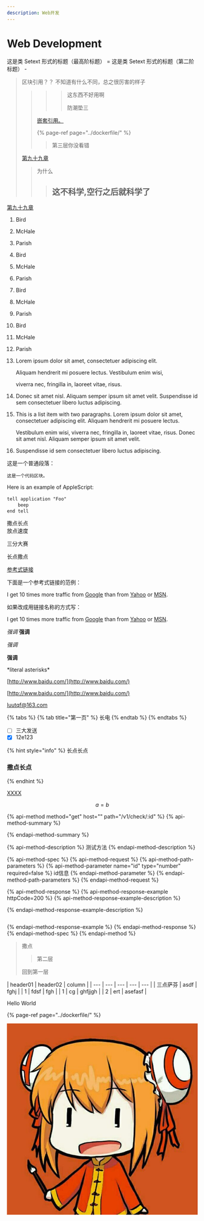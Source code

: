 ```yaml
---
description: Web开发
---
```


# Web Development

这是类 Setext 形式的标题（最高阶标题） = 这是类 Setext 形式的标题（第二阶标题） -

> 区块引用？？ 不知道有什么不同，总之很厉害的样子
>
> > > > 这东西不好用啊
> > > >
> > > > 防潮垫三
> >
> > [嵌套引用。](https://effective-java.gitbook.io/springboot/dockerfile)
> >
> > {% page-ref page="../dockerfile/" %}
> >
> > > 第三层你没看错
>
> [第九十九章](./#anchor)
>
> > 为什么
> >
> > > ## 这不科学,空行之后就科学了

[第九十九章](./#anchor)

1. Bird
2. McHale
3. Parish
4. Bird
5. McHale
6. Parish
7. Bird
8. McHale
9. Parish
10. Bird
11. McHale
12. Parish
13. Lorem ipsum dolor sit amet, consectetuer adipiscing elit.

    Aliquam hendrerit mi posuere lectus. Vestibulum enim wisi,

    viverra nec, fringilla in, laoreet vitae, risus.

14. Donec sit amet nisl. Aliquam semper ipsum sit amet velit. Suspendisse id sem consectetuer libero luctus adipiscing.
15. This is a list item with two paragraphs. Lorem ipsum dolor sit amet, consectetuer adipiscing elit. Aliquam hendrerit mi posuere lectus.

    Vestibulum enim wisi, viverra nec, fringilla in, laoreet vitae, risus. Donec sit amet nisl. Aliquam semper ipsum sit amet velit.

16. Suspendisse id sem consectetuer libero luctus adipiscing.

这是一个普通段落：

```text
这是一个代码区块。
```

Here is an example of AppleScript:

```text
tell application "Foo"
    beep
end tell
```

撒点长点  
放点速度

三分大赛

长点撒点

[参考式链接](http://example.com/)

下面是一个参考式链接的范例：

I get 10 times more traffic from [Google](http://google.com/) than from [Yahoo](http://search.yahoo.com/) or [MSN](http://search.msn.com/).

如果改成用链接名称的方式写：

I get 10 times more traffic from [Google](http://google.com/) than from [Yahoo](http://search.yahoo.com/) or [MSN](http://search.msn.com/).

_强调_ **强调**

_强调_

**强调**

\*literal asterisks\*

[http://www.baidu.com/](http://www.baidu.com/)

[http://www.baidu.com/](http://www.baidu.com/)

[luutqf@163.com](mailto:luutqf@163.com)

{% tabs %}
{% tab title="第一页" %}
长电
{% endtab %}
{% endtabs %}

* [ ] 三大发送
* [x] 12e123

{% hint style="info" %}
长点长点



### 撒点长点
{% endhint %}

[XXXX](#jump)

$$
a = b
$$

{% api-method method="get" host="" path="/v1/check/:id" %}
{% api-method-summary %}

{% endapi-method-summary %}

{% api-method-description %}
测试方法
{% endapi-method-description %}

{% api-method-spec %}
{% api-method-request %}
{% api-method-path-parameters %}
{% api-method-parameter name="id" type="number" required=false %}
id信息
{% endapi-method-parameter %}
{% endapi-method-path-parameters %}
{% endapi-method-request %}

{% api-method-response %}
{% api-method-response-example httpCode=200 %}
{% api-method-response-example-description %}

{% endapi-method-response-example-description %}

```text

```
{% endapi-method-response-example %}
{% endapi-method-response %}
{% endapi-method-spec %}
{% endapi-method %}

> 撒点
>
> > 第二层
>
> 回到第一层

| header01 | header02 | column |
| --- | --- | --- | --- | --- |
| 三点萨芬 | asdf | fghj |
| 1 | fdsf | fgh |
| 1 | cg | ghfjjgh |
| 2 | ert | asefasf |

<span id="jump">Hello World</span>

{% page-ref page="../dockerfile/" %}

![](../.gitbook/assets/198109742591463b0b7396936.jpg)

